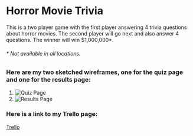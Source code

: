 # Horror Movie Trivia

This is a two player game with the first player answering 4 trivia questions about horror movies. The second player will go next and also answer 4 questions. The winner will win $1,000,000*.

###### * *Not available in all locations.*

### Here are my two sketched wireframes, one for the quiz page and one for the results page:

1. ![Quiz Page](/images/wireframe_landingpg.jpg)
2. ![Results Page](/images/wireframe_results.jpg)

### Here is a link to my Trello page:
[Trello](https://trello.com/b/Fd4OAwNG/project-1)
